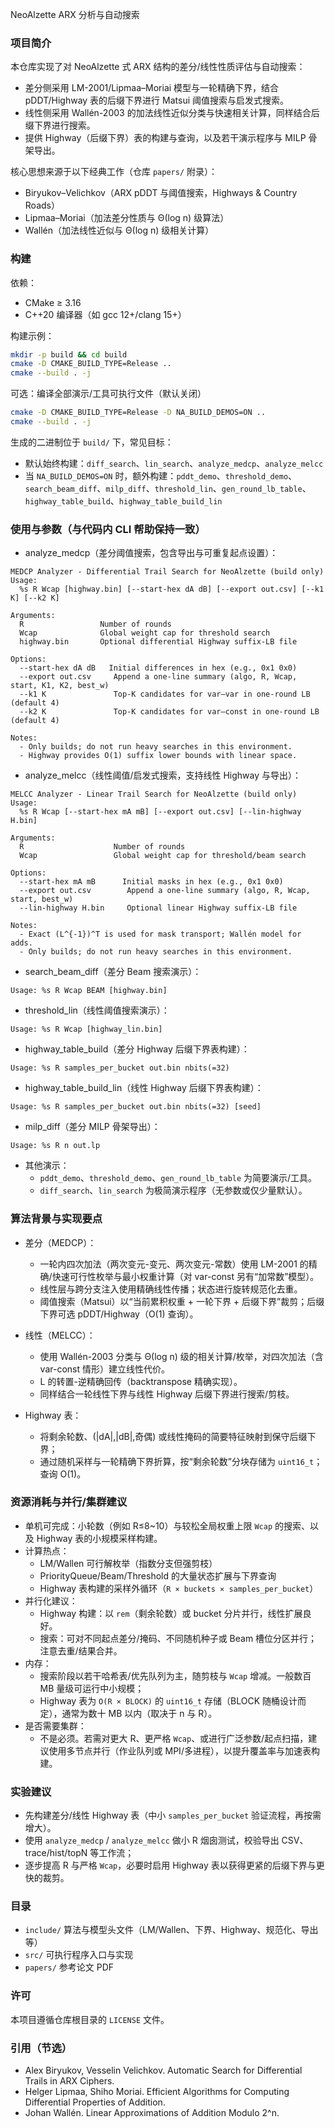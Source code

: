 NeoAlzette ARX 分析与自动搜索

### 项目简介
本仓库实现了对 NeoAlzette 式 ARX 结构的差分/线性性质评估与自动搜索：
- 差分侧采用 LM-2001/Lipmaa–Moriai 模型与一轮精确下界，结合 pDDT/Highway 表的后缀下界进行 Matsui 阈值搜索与启发式搜索。
- 线性侧采用 Wallén-2003 的加法线性近似分类与快速相关计算，同样结合后缀下界进行搜索。
- 提供 Highway（后缀下界）表的构建与查询，以及若干演示程序与 MILP 骨架导出。

核心思想来源于以下经典工作（仓库 `papers/` 附录）：
- Biryukov–Velichkov（ARX pDDT 与阈值搜索，Highways & Country Roads）
- Lipmaa–Moriai（加法差分性质与 Θ(log n) 级算法）
- Wallén（加法线性近似与 Θ(log n) 级相关计算）


### 构建
依赖：
- CMake ≥ 3.16
- C++20 编译器（如 gcc 12+/clang 15+）

构建示例：
```bash
mkdir -p build && cd build
cmake -D CMAKE_BUILD_TYPE=Release ..
cmake --build . -j
```

可选：编译全部演示/工具可执行文件（默认关闭）
```bash
cmake -D CMAKE_BUILD_TYPE=Release -D NA_BUILD_DEMOS=ON ..
cmake --build . -j
```

生成的二进制位于 `build/` 下，常见目标：
- 默认始终构建：`diff_search`、`lin_search`、`analyze_medcp`、`analyze_melcc`
- 当 `NA_BUILD_DEMOS=ON` 时，额外构建：`pddt_demo`、`threshold_demo`、`search_beam_diff`、`milp_diff`、`threshold_lin`、`gen_round_lb_table`、`highway_table_build`、`highway_table_build_lin`


### 使用与参数（与代码内 CLI 帮助保持一致）

- analyze_medcp（差分阈值搜索，包含导出与可重复起点设置）：
```
MEDCP Analyzer - Differential Trail Search for NeoAlzette (build only)
Usage:
  %s R Wcap [highway.bin] [--start-hex dA dB] [--export out.csv] [--k1 K] [--k2 K]

Arguments:
  R                 Number of rounds
  Wcap              Global weight cap for threshold search
  highway.bin       Optional differential Highway suffix-LB file

Options:
  --start-hex dA dB   Initial differences in hex (e.g., 0x1 0x0)
  --export out.csv     Append a one-line summary (algo, R, Wcap, start, K1, K2, best_w)
  --k1 K               Top-K candidates for var–var in one-round LB (default 4)
  --k2 K               Top-K candidates for var–const in one-round LB (default 4)

Notes:
  - Only builds; do not run heavy searches in this environment.
  - Highway provides O(1) suffix lower bounds with linear space.
```

- analyze_melcc（线性阈值/启发式搜索，支持线性 Highway 与导出）：
```
MELCC Analyzer - Linear Trail Search for NeoAlzette (build only)
Usage:
  %s R Wcap [--start-hex mA mB] [--export out.csv] [--lin-highway H.bin]

Arguments:
  R                    Number of rounds
  Wcap                 Global weight cap for threshold/beam search

Options:
  --start-hex mA mB      Initial masks in hex (e.g., 0x1 0x0)
  --export out.csv        Append a one-line summary (algo, R, Wcap, start, best_w)
  --lin-highway H.bin     Optional linear Highway suffix-LB file

Notes:
  - Exact (L^{-1})^T is used for mask transport; Wallén model for adds.
  - Only builds; do not run heavy searches in this environment.
```

- search_beam_diff（差分 Beam 搜索演示）：
```
Usage: %s R Wcap BEAM [highway.bin]
```

- threshold_lin（线性阈值搜索演示）：
```
Usage: %s R Wcap [highway_lin.bin]
```

- highway_table_build（差分 Highway 后缀下界表构建）：
```
Usage: %s R samples_per_bucket out.bin nbits(=32)
```

- highway_table_build_lin（线性 Highway 后缀下界表构建）：
```
Usage: %s R samples_per_bucket out.bin nbits(=32) [seed]
```

- milp_diff（差分 MILP 骨架导出）：
```
Usage: %s R n out.lp
```

- 其他演示：
  - `pddt_demo`、`threshold_demo`、`gen_round_lb_table` 为简要演示/工具。
  - `diff_search`、`lin_search` 为极简演示程序（无参数或仅少量默认）。


### 算法背景与实现要点
- 差分（MEDCP）：
  - 一轮内四次加法（两次变元-变元、两次变元-常数）使用 LM-2001 的精确/快速可行性枚举与最小权重计算（对 var-const 另有“加常数”模型）。
  - 线性层与跨分支注入使用精确线性传播；状态进行旋转规范化去重。
  - 阈值搜索（Matsui）以“当前累积权重 + 一轮下界 + 后缀下界”裁剪；后缀下界可选 pDDT/Highway（O(1) 查询）。

- 线性（MELCC）：
  - 使用 Wallén-2003 分类与 Θ(log n) 级的相关计算/枚举，对四次加法（含 var-const 情形）建立线性代价。
  - L 的转置-逆精确回传（backtranspose 精确实现）。
  - 同样结合一轮线性下界与线性 Highway 后缀下界进行搜索/剪枝。

- Highway 表：
  - 将剩余轮数、(|dA|,|dB|,奇偶) 或线性掩码的简要特征映射到保守后缀下界；
  - 通过随机采样与一轮精确下界折算，按“剩余轮数”分块存储为 `uint16_t`；查询 O(1)。


### 资源消耗与并行/集群建议
- 单机可完成：小轮数（例如 R≤8~10）与较松全局权重上限 `Wcap` 的搜索、以及 Highway 表的小规模采样构建。
- 计算热点：
  - LM/Wallen 可行解枚举（指数分支但强剪枝）
  - PriorityQueue/Beam/Threshold 的大量状态扩展与下界查询
  - Highway 表构建的采样外循环（`R × buckets × samples_per_bucket`）
- 并行化建议：
  - Highway 构建：以 `rem`（剩余轮数）或 bucket 分片并行，线性扩展良好。
  - 搜索：可对不同起点差分/掩码、不同随机种子或 Beam 槽位分区并行；注意去重/结果合并。
- 内存：
  - 搜索阶段以若干哈希表/优先队列为主，随剪枝与 `Wcap` 增减。一般数百 MB 量级可运行中小规模；
  - Highway 表为 `O(R × BLOCK)` 的 `uint16_t` 存储（BLOCK 随桶设计而定），通常为数十 MB 以内（取决于 n 与 R）。
- 是否需要集群：
  - 不是必须。若需对更大 R、更严格 `Wcap`、或进行广泛参数/起点扫描，建议使用多节点并行（作业队列或 MPI/多进程），以提升覆盖率与加速表构建。


### 实验建议
- 先构建差分/线性 Highway 表（中小 `samples_per_bucket` 验证流程，再按需增大）。
- 使用 `analyze_medcp` / `analyze_melcc` 做小 R 烟囱测试，校验导出 CSV、trace/hist/topN 等工作流；
- 逐步提高 R 与严格 `Wcap`，必要时启用 Highway 表以获得更紧的后缀下界与更快的裁剪。


### 目录
- `include/` 算法与模型头文件（LM/Wallen、下界、Highway、规范化、导出等）
- `src/` 可执行程序入口与实现
- `papers/` 参考论文 PDF


### 许可
本项目遵循仓库根目录的 `LICENSE` 文件。


### 引用（节选）
- Alex Biryukov, Vesselin Velichkov. Automatic Search for Differential Trails in ARX Ciphers.
- Helger Lipmaa, Shiho Moriai. Efficient Algorithms for Computing Differential Properties of Addition.
- Johan Wallén. Linear Approximations of Addition Modulo 2^n.


